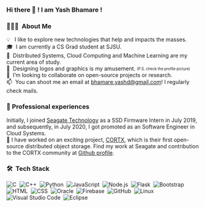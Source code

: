 ### Hi there 👋 ! I am Yash Bhamare ! 

### 👨🏻‍💻 &nbsp;About Me

💡 &nbsp;&nbsp;I like to explore new technologies that help and impacts the masses. \
🎓 &nbsp;I am currently a CS Grad student at SJSU. \
🎯 &nbsp;Distributed Systems, Cloud Computing and Machine Learning are my current area of study.\
🎨 &nbsp;Designing logos and graphics is my amusement. <sub><sup>(P.S. check the profile picture)</sup></sub>\
👯 &nbsp;I’m looking to collaborate on open-source projects or research.\
📫 &nbsp;You can shoot me an email at bhamare.yashd@gmail.com! I regularly check mails.

### 🙌 Professional experiences

Initially, I joined [Seagate Technology](https://www.seagate.com/in/en/) as a SSD Firmware Intern in July 2019, and subsequently, in July 2020, I got promoted as an Software Engineer in Cloud Systems.\
🔭 I have worked on an exciting project, [CORTX](https://github.com/Seagate/cortx), which is their first open-source distributed object storage.
Find my work at Seagate and contribution to the CORTX community at [Github profile](https://github.com/ydb242).

<!-- <img alt="Night Coding" src="https://raw.githubusercontent.com/AVS1508/AVS1508/master/assets/Night-Coding.gif" align="right"/>  -->

### 🛠 &nbsp;Tech Stack

![C](https://img.shields.io/badge/-C-05122A?style=flat&logo=C&logoColor=A8B9CC)&nbsp;
![C++](https://img.shields.io/badge/-C++-05122A?style=flat&logo=C%2B%2B&logoColor=00599C)&nbsp;
![Python](https://img.shields.io/badge/-Python-05122A?style=flat&logo=python)&nbsp;
![JavaScript](https://img.shields.io/badge/-JavaScript-05122A?style=flat&logo=javascript)&nbsp;
![Node.js](https://img.shields.io/badge/-Node.js-05122A?style=flat&logo=node.js)&nbsp;
![Flask](https://img.shields.io/badge/-Flask-05122A?style=flat&logo=flask&logoColor=092E20)&nbsp;
![Bootstrap](https://img.shields.io/badge/-Bootstrap-05122A?style=flat&logo=bootstrap&logoColor=563D7C)&nbsp;
![HTML](https://img.shields.io/badge/-HTML-05122A?style=flat&logo=HTML5)&nbsp;
![CSS](https://img.shields.io/badge/-CSS-05122A?style=flat&logo=CSS3&logoColor=1572B6)&nbsp;
![Oracle](https://img.shields.io/badge/-Oracle-05122A?style=flat&logo=oracle&logoColor=FF0000)&nbsp;
![Firebase](https://img.shields.io/badge/-Firebase-05122A?style=flat&logo=Firebase)&nbsp;
![GitHub](https://img.shields.io/badge/-GitHub-05122A?style=flat&logo=github)&nbsp;
![Linux](https://img.shields.io/badge/-Linux-05122A?style=flat&logo=linux)&nbsp;
![Visual Studio Code](https://img.shields.io/badge/-Visual%20Studio%20Code-05122A?style=flat&logo=visual-studio-code&logoColor=007ACC)&nbsp;
![Eclipse](https://img.shields.io/badge/-Eclipse-05122A?style=flat&logo=eclipse-ide&logoColor=2C2255)

